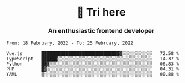 <h1 align="center">👋 Tri here</h1>
<h3 align="center">An enthusiastic frontend developer</h3>

<!--START_SECTION:waka-->
```text
From: 18 February, 2022 - To: 25 February, 2022

Vue.js       █████████████████████████████▓░░░░░░░░░░░   72.58 % 
TypeScript   ██████░░░░░░░░░░░░░░░░░░░░░░░░░░░░░░░░░░░   14.37 % 
Python       ██▓░░░░░░░░░░░░░░░░░░░░░░░░░░░░░░░░░░░░░░   06.83 % 
PHP          █▓░░░░░░░░░░░░░░░░░░░░░░░░░░░░░░░░░░░░░░░   04.31 % 
YAML         ▒░░░░░░░░░░░░░░░░░░░░░░░░░░░░░░░░░░░░░░░░   00.88 % 
```
<!--END_SECTION:waka-->
